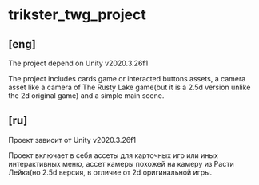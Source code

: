# trikster_twg_project

## [eng]
The project depend on Unity v2020.3.26f1 

 The project includes cards game or interacted buttons assets, a camera asset like a camera of The Rusty Lake game(but it is a 2.5d version unlike the 2d original game) and a simple main scene.
 
 ## [ru]
 Проект зависит от Unity v2020.3.26f1
 
 Проект включает в себя ассеты для карточных игр или иных интерактивных меню, ассет камеры похожей на камеру из Расти Лейка(но 2.5d версия, в отличие от 2d оригинальной игры.
